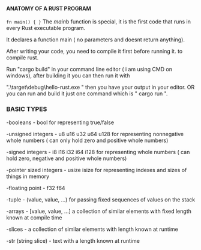    
#### ANATOMY OF A RUST PROGRAM

``
fn main() {
}
``
The *main*b function is special, it is the first code that runs in every Rust executable program.

It declares a function main ( no parameters and doesnt return anything).

After writing your code, you need to compile it first before running it. to compile rust.

Run "cargo build" in your command line editor ( i am using CMD on windows), after building it you can then run it with

".\target\debug\hello-rust.exe " then you have your output in your editor. OR you can run and build it just one command which is " cargo  run ".

###   BASIC TYPES

   -booleans - bool for representing true/false
   
   -unsigned integers - u8 u16 u32 u64 u128 for representing nonnegative whole numbers ( can only hold zero and positive whole numbers)
   
   -signed integers - i8 i16 i32 i64 i128 for representing whole numbers ( can hold zero, negative and positive whole numbers)
   
   -pointer sized integers - usize isize for representing indexes and sizes of things in memory
   
   -floating point - f32 f64
   
   -tuple - (value, value, ...) for passing fixed sequences of values on the stack
   
   -arrays - [value, value, ...] a collection of similar elements with fixed length known at compile time
   
   -slices - a collection of similar elements with length known at runtime
   
   -str (string slice) - text with a length known at runtime
